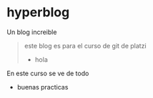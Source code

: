 # hyperblog
Un blog increible
>este blog es para el curso de git de platzi
>- hola

En este curso se ve de todo 
- buenas practicas
